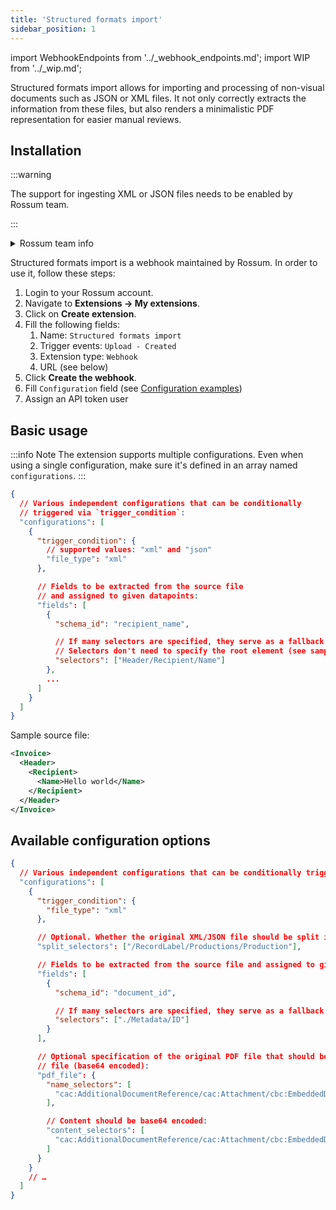 ```yaml
---
title: 'Structured formats import'
sidebar_position: 1
---
```


import WebhookEndpoints from '../\_webhook_endpoints.md';
import WIP from '../\_wip.md';

Structured formats import allows for importing and processing of non-visual documents such as JSON or XML files. It not only correctly extracts the information from these files, but also renders a minimalistic PDF representation for easier manual reviews.

## Installation

:::warning

The support for ingesting XML or JSON files needs to be enabled by Rossum team.

:::

<details>
  <summary>Rossum team info</summary>

1. In Django admin under **Organization Group -> Features** check the `stored_only_mime_types` field and if present, remove the `application/xml` and `text/xml` values from the list. If the values are not there or the field does not exist, continue.

1. In Django admin under **Queue -> Queue Settings**, add the desired mime types to the `accepted_mime_types` list:

```json
{
  "accepted_mime_types": [
    "application/xml",
    "text/xml"
    // …
  ]
}
```

</details>

Structured formats import is a webhook maintained by Rossum. In order to use it, follow these steps:

1. Login to your Rossum account.
1. Navigate to **Extensions → My extensions**.
1. Click on **Create extension**.
1. Fill the following fields:
   1. Name: `Structured formats import`
   1. Trigger events: `Upload - Created`
   1. Extension type: `Webhook`
   1. URL (see below)
1. Click **Create the webhook**.
1. Fill `Configuration` field (see [Configuration examples](./configuration-examples.md))
1. Assign an API token user

<WebhookEndpoints
  eu1="https://elis.task-manager.rossum-ext.app/api/v1/tasks/structured-formats-import"
  eu2="https://shared-eu2.task-manager.rossum-ext.app/api/v1/tasks/structured-formats-import"
  us="https://us.task-manager.rossum-ext.app/api/v1/tasks/structured-formats-import"
  jp="https://shared-jp.task-manager.rossum-ext.app/api/v1/tasks/structured-formats-import"
/>

## Basic usage

:::info Note
The extension supports multiple configurations. Even when using a single configuration, make sure it's defined in an array named `configurations`.
:::

```json
{
  // Various independent configurations that can be conditionally
  // triggered via `trigger_condition`:
  "configurations": [
    {
      "trigger_condition": {
        // supported values: "xml" and "json"
        "file_type": "xml"
      },

      // Fields to be extracted from the source file
      // and assigned to given datapoints:
      "fields": [
        {
          "schema_id": "recipient_name",

          // If many selectors are specified, they serve as a fallback list.
          // Selectors don't need to specify the root element (see sample XML below)
          "selectors": ["Header/Recipient/Name"]
        },
        ...
      ]
    }
  ]
}
```

Sample source file:

```xml
<Invoice>
  <Header>
    <Recipient>
      <Name>Hello world</Name>
    </Recipient>
  </Header>
</Invoice>
```

## Available configuration options

```json
{
  // Various independent configurations that can be conditionally triggered via `trigger_condition`:
  "configurations": [
    {
      "trigger_condition": {
        "file_type": "xml"
      },

      // Optional. Whether the original XML/JSON file should be split into smaller ones:
      "split_selectors": ["/RecordLabel/Productions/Production"],

      // Fields to be extracted from the source file and assigned to given datapoints:
      "fields": [
        {
          "schema_id": "document_id",

          // If many selectors are specified, they serve as a fallback list.
          "selectors": ["./Metadata/ID"]
        }
      ],

      // Optional specification of the original PDF file that should be extracted from the source
      // file (base64 encoded):
      "pdf_file": {
        "name_selectors": [
          "cac:AdditionalDocumentReference/cac:Attachment/cbc:EmbeddedDocumentBinaryObject/@filename"
        ],

        // Content should be base64 encoded:
        "content_selectors": [
          "cac:AdditionalDocumentReference/cac:Attachment/cbc:EmbeddedDocumentBinaryObject"
        ]
      }
    }
    // …
  ]
}
```

